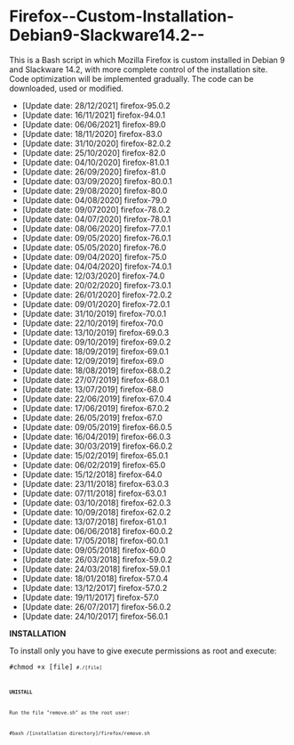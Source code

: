# Firefox--Custom-Installation-Debian9-Slackware14.2--
This is a Bash script in which Mozilla Firefox is custom installed in Debian 9 and Slackware 14.2, with more complete control of the installation site. Code optimization will be implemented gradually. The code can be downloaded, used or modified.

- [Update date: 28/12/2021] firefox-95.0.2
- [Update date: 16/11/2021] firefox-94.0.1
- [Update date: 06/06/2021] firefox-89.0
- [Update date: 18/11/2020] firefox-83.0
- [Update date: 31/10/2020] firefox-82.0.2
- [Update date: 25/10/2020] firefox-82.0
- [Update date: 04/10/2020] firefox-81.0.1
- [Update date: 26/09/2020] firefox-81.0
- [Update date: 03/09/2020] firefox-80.0.1
- [Update date: 29/08/2020] firefox-80.0
- [Update date: 04/08/2020] firefox-79.0
- [Update date: 09/072020] firefox-78.0.2
- [Update date: 04/07/2020] firefox-78.0.1
- [Update date: 08/06/2020] firefox-77.0.1
- [Update date: 09/05/2020] firefox-76.0.1 
- [Update date: 05/05/2020] firefox-76.0
- [Update date: 09/04/2020] firefox-75.0
- [Update date: 04/04/2020] firefox-74.0.1
- [Update date: 12/03/2020] firefox-74.0
- [Update date: 20/02/2020] firefox-73.0.1
- [Update date: 26/01/2020] firefox-72.0.2
- [Update date: 09/01/2020] firefox-72.0.1
- [Update date: 31/10/2019] firefox-70.0.1
- [Update date: 22/10/2019] firefox-70.0
- [Update date: 13/10/2019] firefox-69.0.3
- [Update date: 09/10/2019] firefox-69.0.2
- [Update date: 18/09/2019] firefox-69.0.1
- [Update date: 12/09/2019] firefox-69.0
- [Update date: 18/08/2019] firefox-68.0.2
- [Update date: 27/07/2019] firefox-68.0.1
- [Update date: 13/07/2019] firefox-68.0
- [Update date: 22/06/2019] firefox-67.0.4
- [Update date: 17/06/2019] firefox-67.0.2
- [Update date: 26/05/2019] frefox-67.0
- [Update date: 09/05/2019] firefox-66.0.5
- [Update date: 16/04/2019] firefox-66.0.3
- [Update date: 30/03/2019] firefox-66.0.2
- [Update date: 15/02/2019] firefox-65.0.1
- [Update date: 06/02/2019] firefox-65.0
- [Update date: 15/12/2018] firefox-64.0
- [Update date: 23/11/2018] firefox-63.0.3
- [Update date: 07/11/2018] firefox-63.0.1
- [Update date: 03/10/2018] firefox-62.0.3
- [Update date: 10/09/2018] firefox-62.0.2
- [Update date: 13/07/2018] firefox-61.0.1
- [Update date: 06/06/2018] firefox-60.0.2
- [Update date: 17/05/2018] firefox-60.0.1
- [Update date: 09/05/2018] firefox-60.0
- [Update date: 26/03/2018] firefox-59.0.2
- [Update date: 24/03/2018] firefox-59.0.1
- [Update date: 18/01/2018] firefox-57.0.4
- [Update date: 13/12/2017] firefox-57.0.2
- [Update date: 19/11/2017] firefox-57.0
- [Update date: 26/07/2017] firefox-56.0.2
- [Update date: 24/10/2017] firefox-56.0.1

<b>INSTALLATION</b>

To install only you have to give execute permissions as root and execute:

<code>#chmod +x [file]<code>
<code>#./[file]<code>
  
<b>UNISTALL</b>

Run the file "remove.sh" as the root user:

#bash /[installation directory]/firefox/remove.sh 
